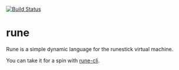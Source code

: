 [![Build Status](https://github.com/udoprog/runestick/workflows/Build/badge.svg)](https://github.com/udoprog/runestick/actions)

# rune

Rune is a simple dynamic language for the runestick virtual machine.

You can take it for a spin with [rune-cli].

[rune-cli]: https://github.com/udoprog/runestick
